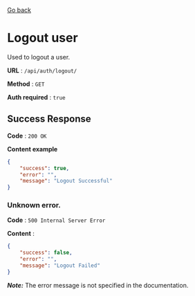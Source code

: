 [Go back](../README.md)

# Logout user

Used to logout a user.

**URL** : `/api/auth/logout/`

**Method** : `GET`

**Auth required** : `true`

## Success Response

**Code** : `200 OK`

**Content example**

```json
{
	"success": true,
	"error": "",
	"message": "Logout Successful"
}
```

### Unknown error.

**Code** : `500 Internal Server Error`

**Content** :

```json
{
	"success": false,
	"error": "",
	"message": "Logout Failed"
}
```

**_Note:_** The error message is not specified in the documentation.
